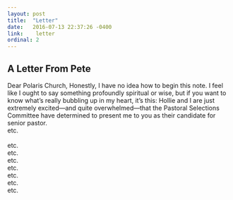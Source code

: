 ```yaml
---
layout: post
title:  "Letter"
date:   2016-07-13 22:37:26 -0400
link:    letter
ordinal: 2
---
```


## A Letter From Pete

Dear Polaris Church,
Honestly, I have no idea how to begin this note. I feel like I ought to say something profoundly spiritual or wise, but if you want to know what’s really bubbling up in my heart, it’s this: Hollie and I are just extremely excited—and quite overwhelmed—that the Pastoral Selections Committee have determined to present me to you as their candidate for senior pastor.
<br>
etc.
<br>
<br>
etc.
<br>
etc.
<br>
etc.
<br>
etc.
<br>
etc.
<br>
etc.
<br>
etc.